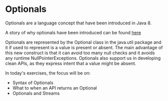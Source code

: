 # Optionals
Optionals are a language concept that have been introduced in Java 8.

A story of why optionals have been introduced can be found [here](http://www.oracle.com/technetwork/articles/java/java8-optional-2175753.html)

Optionals are represented by the Optional class in the java.util package and it if used to represent is a value is present or absent.
The main advantage of this new construct is that it can avoid too many null checks and it avoids any runtime NullPointerExceptions. 
Optionals also support us in developing clean APIs, as they express intent that a value might be absent.

In today's exercises, the focus will be on:
- Syntax of Optionals
- What to when an API returns an Optional
- Optionals and Streams
 